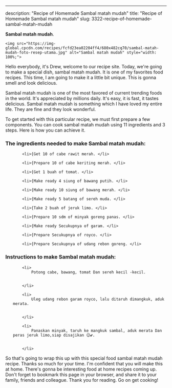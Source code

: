 ---
description: "Recipe of Homemade Sambal matah mudah"
title: "Recipe of Homemade Sambal matah mudah"
slug: 3322-recipe-of-homemade-sambal-matah-mudah

<p>
	<strong>Sambal matah mudah</strong>. 
	
</p>
<p>
	
	<img src="https://img-global.cpcdn.com/recipes/fcfd23ea02204ff4/680x482cq70/sambal-matah-mudah-foto-resep-utama.jpg" alt="Sambal matah mudah" style="width: 100%;">
	
	
</p>
<p>
	Hello everybody, it's Drew, welcome to our recipe site. Today, we're going to make a special dish, sambal matah mudah. It is one of my favorites food recipes. This time, I am going to make it a little bit unique. This is gonna smell and look delicious.
</p>
	
<p>
	
</p>
<p>
	Sambal matah mudah is one of the most favored of current trending foods in the world. It's appreciated by millions daily. It's easy, it is fast, it tastes delicious. Sambal matah mudah is something which I have loved my entire life. They are fine and they look wonderful.
</p>

<p>
To get started with this particular recipe, we must first prepare a few components. You can cook sambal matah mudah using 11 ingredients and 3 steps. Here is how you can achieve it.
</p>

<h3>The ingredients needed to make Sambal matah mudah:</h3>

<ol>
	
		<li>{Get 10 of cabe rawit merah. </li>
	
		<li>{Prepare 10 of cabe keriting merah. </li>
	
		<li>{Get 1 buah of tomat. </li>
	
		<li>{Make ready 4 siung of bawang putih. </li>
	
		<li>{Make ready 10 siung of bawang merah. </li>
	
		<li>{Make ready 5 batang of sereh muda. </li>
	
		<li>{Take 2 buah of jeruk limo. </li>
	
		<li>{Prepare 10 sdm of minyak goreng panas. </li>
	
		<li>{Make ready Secukupnya of garam. </li>
	
		<li>{Prepare Secukupnya of royco. </li>
	
		<li>{Prepare Secukupnya of udang rebon goreng. </li>
	
</ol>
<p>
	
</p>

<h3>Instructions to make Sambal matah mudah:</h3>

<ol>
	
		<li>
			Potong cabe, bawang, tomat Dan sereh kecil -kecil.
			
			
		</li>
	
		<li>
			Uleg udang rebon garam royco, lalu ditaruh dimangkuk, aduk merata.
			
			
		</li>
	
		<li>
			Panaskan minyak, taruh ke mangkuk sambal, aduk merata Dan peras jeruk limo,siap disajikan 😉💕.
			
			
		</li>
	
</ol>

<p>
	
</p>

<p>
	So that's going to wrap this up with this special food sambal matah mudah recipe. Thanks so much for your time. I'm confident that you will make this at home. There's gonna be interesting food at home recipes coming up. Don't forget to bookmark this page in your browser, and share it to your family, friends and colleague. Thank you for reading. Go on get cooking!
</p>
